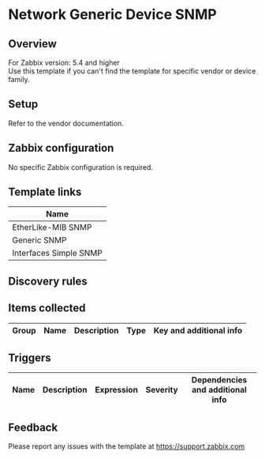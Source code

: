 
# Network Generic Device SNMP

## Overview

For Zabbix version: 5.4 and higher  
Use this template if you can't find the template for specific vendor or device family.

## Setup

Refer to the vendor documentation.

## Zabbix configuration

No specific Zabbix configuration is required.


## Template links

| Name                   |
|------------------------|
| EtherLike-MIB SNMP     |
| Generic SNMP           |
| Interfaces Simple SNMP |

## Discovery rules


## Items collected

|Group|Name|Description|Type|Key and additional info|
|-----|----|-----------|----|---------------------|

## Triggers

|Name|Description|Expression|Severity|Dependencies and additional info|
|----|-----------|----|----|----|

## Feedback

Please report any issues with the template at https://support.zabbix.com

